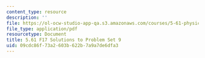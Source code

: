 ```yaml
---
content_type: resource
description: ''
file: https://ol-ocw-studio-app-qa.s3.amazonaws.com/courses/5-61-physical-chemistry-fall-2017/09cdc86f73a2603b622b7a9a7de6dfa3_MIT5_61F17_pset9_soln.pdf
file_type: application/pdf
resourcetype: Document
title: 5.61 F17 Solutions to Problem Set 9
uid: 09cdc86f-73a2-603b-622b-7a9a7de6dfa3
---
```

